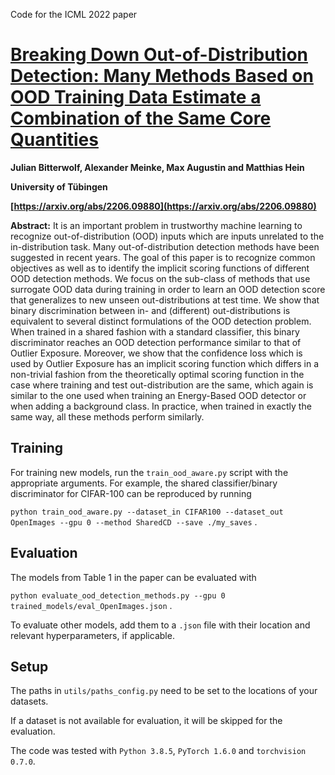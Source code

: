Code for the ICML 2022 paper 
# [Breaking Down Out-of-Distribution Detection: Many Methods Based on OOD Training Data Estimate a Combination of the Same Core Quantities](https://arxiv.org/abs/2206.09880)

**Julian Bitterwolf, Alexander Meinke, Max Augustin and Matthias Hein**

**University of Tübingen**

**[https://arxiv.org/abs/2206.09880](https://arxiv.org/abs/2206.09880)**

**Abstract:**
    It is an important problem in trustworthy machine learning to recognize out-of-distribution (OOD) inputs which are inputs unrelated to the in-distribution task. Many out-of-distribution detection methods have been suggested in recent years. The goal of this paper is to recognize common objectives as well as to identify the implicit scoring functions of different OOD detection methods. We focus on the sub-class of methods that use surrogate OOD data during training in order to learn an OOD detection score that generalizes to new unseen out-distributions at test time. We show that binary discrimination between in- and (different) out-distributions is equivalent to several distinct formulations of the OOD detection problem. When trained in a shared fashion with a standard classifier, this binary discriminator reaches an OOD detection performance similar to that of Outlier Exposure. Moreover, we show that the confidence loss which is used by Outlier Exposure has an implicit scoring function which differs in a non-trivial fashion from the theoretically optimal scoring function in the case where training and test out-distribution are the same, which again is similar to the one used when training an Energy-Based OOD detector or when adding a background class. In practice, when trained in exactly the same way, all these methods perform similarly. 

## Training
For training new models, run the `train_ood_aware.py` script with the appropriate arguments.
For example, the shared classifier/binary discriminator for CIFAR-100 can be reproduced by running

`python train_ood_aware.py --dataset_in CIFAR100 --dataset_out OpenImages --gpu 0 --method SharedCD --save ./my_saves` .

## Evaluation
The models from Table 1 in the paper can be evaluated with

`python evaluate_ood_detection_methods.py --gpu 0 trained_models/eval_OpenImages.json` .

To evaluate other models, add them to a `.json` file with their location and relevant hyperparameters, if applicable.

## Setup
The paths in `utils/paths_config.py` need to be set to the locations of your datasets.

If a dataset is not available for evaluation, it will be skipped for the evaluation.

The code was tested with `Python 3.8.5`, `PyTorch 1.6.0` and `torchvision 0.7.0`.
